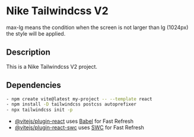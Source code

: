 # Nike Tailwindcss V2

<!-- timeline : 1:50:02 -->

max-lg means the condition when the screen is not larger than lg (1024px) the style will be applied.

## Description

This is a Nike Tailwindcss V2 project.

## Dependencies

```bash
- npm create vite@latest my-project -- --template react
- npm install -D tailwindcss postcss autoprefixer
- npx tailwindcss init -p
```

-  [@vitejs/plugin-react](https://github.com/vitejs/vite-plugin-react/blob/main/packages/plugin-react/README.md) uses [Babel](https://babeljs.io/) for Fast Refresh
-  [@vitejs/plugin-react-swc](https://github.com/vitejs/vite-plugin-react-swc) uses [SWC](https://swc.rs/) for Fast Refresh
